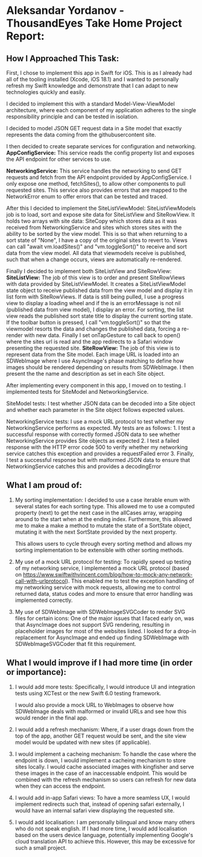 # Aleksandar Yordanov - ThousandEyes Take Home Project Report:

## How I Approached This Task:
First, I chose to implement this app in Swift for iOS. This is as I already had all of the tooling installed (Xcode, iOS 18.1)
and I wanted to personally refresh my Swift knowledge and demonstrate that I can adapt to new technologies quickly and easily. 

I decided to implement this with a standard Model-View-ViewModel architecture, where each component of my application adheres
to the single responsibility principle and can be tested in isolation. 

I decided to model JSON GET request data in a Site model that exactly represents the data coming from the githubusercontent site.

I then decided to create separate services for configuration and networking. 
**AppConfigService:**
    This service reads the config property list and exposes the API endpoint for other services to use.
    
**NetworkingService:**
    This service handles the networking to send GET requests and fetch from the API endpoint provided by AppConfigService.
    I only expose one method, fetchSites(), to allow other components to pull requested sites.
    This service also provides errors that are mapped to the NetworkError enum to offer errors that can be tested and traced.
    
After this I decided to implement the SiteListViewModel:
    SiteListViewModels job is to load, sort and expose site data for SiteListView and SiteRowView.
    It holds two arrays with site data: SiteCopy which stores data as it was received from NetworkingService and sites which stores sites
    with the ability to be sorted by the view model. This is so that when returning to a sort state of "None",
    I have a copy of the original sites to revert to.
    Views can call "await vm.loadSites()" and "vm.toggleSort()" to receive and sort data from the view model.
    All data that viewmodels receive is published, such that when a change occurs, views are automatically re-rendered.
    
Finally I decided to implement both SiteListView and SiteRowView:
    **SiteListView:**
        The job of this view is to order and present SiteRowViews with data provided by SiteListViewModel.
        It creates a SiteListViewModel state object to receive published data from the view model and display it in list form with SiteRowViews. 
        If data is still being pulled, I use a progress view to display a loading wheel and 
        if the is an errorMessage is not nil (published data from view model), I display an error.
        For sorting, the list view reads the published sort state title to display the current sorting state. If the toolbar button is pressed,
        I call "vm.toggleSort()" so that the viewmodel resorts the data and changes the published data, forcing a re-render with new data.
        Finally I set onTapGesture to call back to open() where the sites url is read and the app redirects to a Safari window presenting
        the requested site.
    **SiteRowView:**
        The job of this view is to represent data from the Site model. Each image URL is loaded into an SDWebImage where I use AsyncImage's
        phase matching to define how images should be rendered depending on results from SDWebImage. 
        I then present the the name and description as set in each Site object. 
        
After implementing every component in this app, I moved on to testing. I implemented tests for SiteModel and NetworkingService.

SiteModel tests:
    I test whether JSON data can be decoded into a Site object and whether each parameter in the Site object follows expected values.
    
NetworkingService tests:
    I use a mock URL protocol to test whether my NetworkingService performs as expected. My tests are as follows:
    1. I test a successful response with correctly formed JSON data to see whether NetworkingService provides Site objects as expected
    2. I test a failed response with the HTTP error code 500 to verify whether my networking service catches this exception and provides a requestFailed error
    3.  Finally, I test a successful response but with malformed JSON data to ensure that NetworkingService catches this and provides a decodingError

## What I am proud of:

1. My sorting implementation:
    I decided to use a case iterable enum with several states for each sorting type. This allowed me to use a computed property (next)
    to get the next case in the allCases array, wrapping around to the start when at the ending index. 
    Furthermore, this allowed me to make a make a method to mutate the state of a SortState object, 
    mutating it with the next SortState provided by the next property.
    
    This allows users to cycle through every sorting method and allows my sorting implementation to be extensible with other sorting methods.

2. My use of a mock URL protocol for testing:
    To rapidly speed up testing of my networking service, I implemented a mock URL protocol 
    (based on https://www.swiftwithvincent.com/blog/how-to-mock-any-network-call-with-urlprotocol).
    This enabled me to test the exception handling of my networking service with mock requests,
    allowing me to control returned data, status codes and more to ensure that error handling was implemented correctly.

3. My use of SDWebImage with SDWebImageSVGCoder to render SVG files for certain icons:
    One of the major issues that I faced early on, was that AsyncImage does not support SVG rendering,
    resulting in placeholder images for most of the websites listed. 
    I looked for a drop-in replacement for AsyncImage and ended up finding SDWebImage with SDWebImageSVGCoder that fit this requirement.

## What I would improve if I had more time (in order or importance):

1. I would add more tests:
    Specifically, I would introduce UI and integration tests using XCTest or the new Swift 6.0 testing framework. 
    
    I would also provide a mock URL to WebImages to observe how SDWebImage deals with malformed or invalid URLs
    and see how this would render in the final app.
    
2. I would add a refresh mechanism:
    Where, if a user drags down from the top of the app, another GET request would be sent,
    and the site view model would be updated with new sites (if applicable).

3. I would implement a cacheing mechanism:
    To handle the case where the endpoint is down, I would implement a cacheing mechanism to store sites locally. 
    I would cache associated images with kingfisher and serve these images in the case of an inaccessable endpoint.
    This would be combined with the refresh mechanism so users can refresh for new data when they can access the endpoint.
    
4. I would add in-app Safari views:
    To have a more seamless UX, I would implement redirects such that, instead of opening safari externally,
    I would have an internal safari view displaying the requested site. 
    
5. I would add localisation:
    I am personally bilingual and know many others who do not speak english. If I had more time,
    I would add localisation based on the users device language, potentially implementing Google's cloud translation API to achieve this.
    However, this may be excessive for such a small project.


